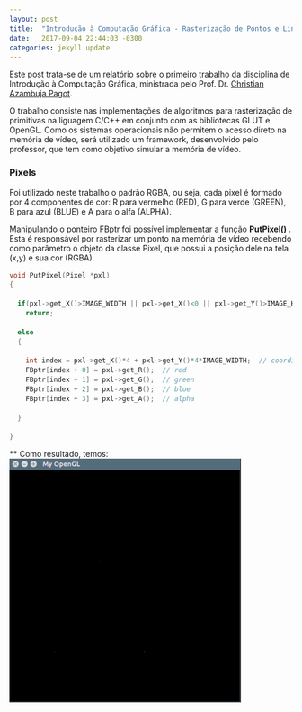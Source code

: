```yaml
---
layout: post
title:  "Introdução à Computação Gráfica - Rasterização de Pontos e Linhas"
date:   2017-09-04 22:44:03 -0300
categories: jekyll update
---
```

Este post trata-se de um relatório sobre o primeiro trabalho da disciplina de Introdução à Computação Gráfica, ministrada pelo Prof. Dr. [Christian Azambuja Pagot](http://lattes.cnpq.br/4353928200012173).

O trabalho consiste nas implementações de algoritmos para rasterização de primitivas na liguagem C/C++ em conjunto com as bibliotecas GLUT e OpenGL. Como os sistemas operacionais não permitem o acesso direto na memória de vídeo, será utilizado um framework, desenvolvido pelo professor, que tem como objetivo simular a memória de vídeo.

### Pixels

Foi utilizado neste trabalho o padrão RGBA, ou seja, cada pixel é formado por 4 componentes de cor: R para vermelho (RED), G para verde (GREEN), B para azul (BLUE) e A para o alfa (ALPHA).

Manipulando o ponteiro FBptr foi possível implementar a função **PutPixel()** . Esta é responsável por rasterizar um ponto na memória de vídeo recebendo como parâmetro o objeto da classe Pixel, que possui a posição dele na tela (x,y) e sua cor (RGBA).  

```cpp
void PutPixel(Pixel *pxl)
{

  if(pxl->get_X()>IMAGE_WIDTH || pxl->get_X()<0 || pxl->get_Y()>IMAGE_HEIGHT || pxl->get_Y()<0) // exceeded limits
    return;

  else
  {

    int index = pxl->get_X()*4 + pxl->get_Y()*4*IMAGE_WIDTH;  // coordinates
    FBptr[index + 0] = pxl->get_R();  // red
    FBptr[index + 1] = pxl->get_G();  // green
    FBptr[index + 2] = pxl->get_B();  // blue
    FBptr[index + 3] = pxl->get_A();  // alpha

  }

}
```
**
Como resultado, temos:
![Pixel](/assets/pixel.png)
